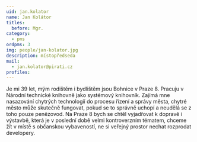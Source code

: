 ```yaml
---
uid: jan.kolator
name: Jan Kolátor
titles:
  before: Mgr.
category:  
  - pms
ordpms: 3
img: people/jan-kolator.jpg 
description: místopředseda
mail: 
  - jan.kolator@pirati.cz
profiles:
---
```


Je mi 39 let, mým rodištěm i bydlištěm jsou Bohnice v Praze 8.
Pracuju v Národní technické knihovně jako systémový knihovník. Zajímá mne nasazování chytrých technologií do procesu řízení a správy města, chytré město může skutečně fungovat, pokud se to správně uchopí a neudělá se z toho pouze penězovod.
Na Praze 8 bych se chtěl vyjadřovat k dopravě i výstavbě, která je v poslední době velmi kontroverzním tématem, chceme žít v místě s občanskou vybaveností, ne si veřejný prostor nechat rozprodat developery.
